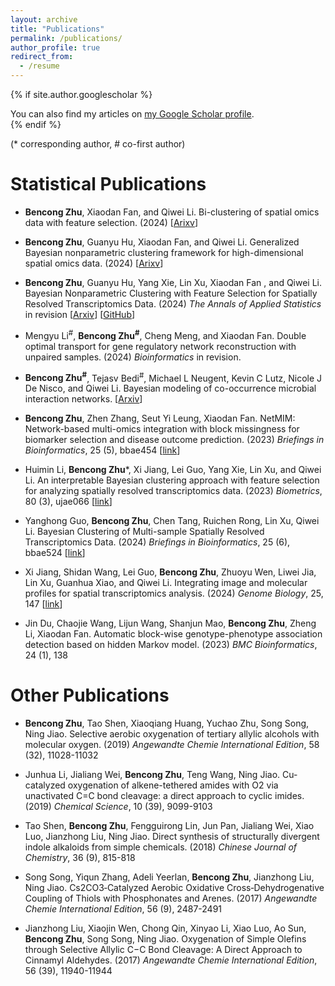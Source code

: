 ```yaml
---
layout: archive
title: "Publications"
permalink: /publications/
author_profile: true
redirect_from:
  - /resume
---
```


{% if site.author.googlescholar %}
  <div class="wordwrap">You can also find my articles on <a href="{{site.author.googlescholar}}">my Google Scholar profile</a>.</div>
{% endif %}

(* corresponding author, # co-first author)

Statistical Publications
==========
* **Bencong Zhu**, Xiaodan Fan, and Qiwei Li. Bi-clustering of spatial omics data with feature selection. (2024) [[Arixv]()]

* **Bencong Zhu**, Guanyu Hu, Xiaodan Fan, and Qiwei Li. Generalized Bayesian nonparametric clustering framework for high-dimensional spatial omics data. (2024) [[Arixv](http://arxiv.org/abs/2408.14410)]

* **Bencong Zhu**, Guanyu Hu, Yang Xie, Lin Xu, Xiaodan Fan , and Qiwei Li. Bayesian Nonparametric Clustering with Feature Selection for Spatially Resolved Transcriptomics Data. (2024) *The Annals of Applied Statistics* in revision [[Arxiv](https://arxiv.org/abs/2312.08324)] [[GitHub](https://github.com/new-zbc/BNPSpace)] <be>

* Mengyu Li<sup>#</sup>, **Bencong Zhu<sup>#</sup>**, Cheng Meng, and Xiaodan Fan. Double optimal transport for gene regulatory network reconstruction with unpaired samples. (2024) *Bioinformatics* in revision.

* **Bencong Zhu<sup>#</sup>**, Tejasv Bedi<sup>#</sup>, Michael L Neugent, Kevin C Lutz, Nicole J De Nisco, and Qiwei Li. Bayesian modeling of co-occurrence microbial interaction networks. [[Arxiv](https://arxiv.org/abs/2404.09194)]

* **Bencong Zhu**, Zhen Zhang, Seut Yi Leung, Xiaodan Fan. NetMIM: Network-based multi-omics integration with block missingness for biomarker selection and disease outcome prediction. (2023) *Briefings in Bioinformatics*, 25 (5), bbae454 [[link](https://academic.oup.com/bib/article/25/5/bbae454/7759099)]

* Huimin Li, **Bencong Zhu**\*, Xi Jiang, Lei Guo, Yang Xie, Lin Xu, and Qiwei Li. An interpretable Bayesian clustering approach with feature selection for analyzing spatially resolved transcriptomics data. (2023) *Biometrics*, 80 (3), ujae066 [[link](https://www.biorxiv.org/content/10.1101/2023.05.10.540273v1)]

* Yanghong Guo, **Bencong Zhu**, Chen Tang, Ruichen Rong, Lin Xu, Qiwei Li. Bayesian Clustering of Multi-sample Spatially Resolved Transcriptomics Data. (2024) *Briefings in Bioinformatics*, 25 (6), bbae524 [[link](https://doi.org/10.1093/bib/bbae524)]

* Xi Jiang, Shidan Wang, Lei Guo, **Bencong Zhu**, Zhuoyu Wen, Liwei Jia, Lin Xu, Guanhua Xiao, and Qiwei Li. Integrating image and molecular profiles for spatial transcriptomics analysis. (2024) *Genome Biology*, 25, 147 [[link](https://link.springer.com/article/10.1186/s13059-024-03289-5?utm_source=rct_congratemailt&utm_medium=email&utm_campaign=oa_20240606&utm_content=10.1186%2Fs13059-024-03289-5)]

* Jin Du, Chaojie Wang, Lijun Wang, Shanjun Mao, **Bencong Zhu**, Zheng Li, Xiaodan Fan. Automatic block-wise genotype-phenotype association detection based on hidden Markov model. (2023) *BMC Bioinformatics*, 24 (1), 138

Other Publications
============
* **Bencong Zhu**, Tao Shen, Xiaoqiang Huang, Yuchao Zhu, Song Song, Ning Jiao. Selective aerobic oxygenation of tertiary allylic alcohols with molecular oxygen. (2019) *Angewandte Chemie International Edition*, 58 (32), 11028-11032

* Junhua Li, Jialiang Wei, **Bencong Zhu**, Teng Wang, Ning Jiao. Cu-catalyzed oxygenation of alkene-tethered amides with O2 via unactivated C=C bond cleavage: a direct approach to cyclic imides. (2019) *Chemical Science*, 10 (39), 9099-9103

* Tao Shen, **Bencong Zhu**, Fengguirong Lin, Jun Pan, Jialiang Wei, Xiao Luo, Jianzhong Liu, Ning Jiao. Direct synthesis of structurally divergent indole alkaloids from simple chemicals. (2018) *Chinese Journal of Chemistry*, 36 (9), 815-818

* Song Song, Yiqun Zhang, Adeli Yeerlan, **Bencong Zhu**, Jianzhong Liu, Ning Jiao. Cs2CO3‐Catalyzed Aerobic Oxidative Cross‐Dehydrogenative Coupling of Thiols with Phosphonates and Arenes. (2017) *Angewandte Chemie International Edition*, 56 (9), 2487-2491

* Jianzhong Liu, Xiaojin Wen, Chong Qin, Xinyao Li, Xiao Luo, Ao Sun, **Bencong Zhu**, Song Song, Ning Jiao. Oxygenation of Simple Olefins through Selective Allylic C−C Bond Cleavage: A Direct Approach to Cinnamyl Aldehydes. (2017) *Angewandte Chemie International Edition*, 56 (39), 11940-11944

